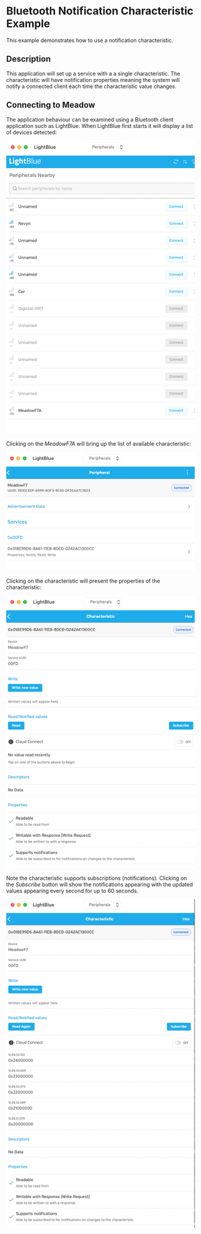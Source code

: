 # Bluetooth Notification Characteristic Example

This example demonstrates how to use a notification characteristic.

## Description

This application will set up a service with a a single characteristic.  The characteristic will have notification properties meaning the system will notify a connected client each time the characteristic value changes.

## Connecting to Meadow

The application behaviour can be examined using a Bluetooth client application such as LightBlue.  When LightBlue first starts it will display a list of devices detected:

![Bluetooth Devices](../../../../Design/BTNotify-Devices.png)

Clicking on the _MeadowF7A_ will bring up the list of available characteristic:

![Bluetooth Characteristics](../../../../Design/BTNotify-NotificationCharacteristic.png)

Clicking on the characteristic will present the properties of the characteristic:

![Bluetooth Characteristic Properties](../../../../Design/BTNotify-CharacteristicProperties.png)

Note the characteristic supports subscriptions (notifications).  Clicking on the _Subscribe_ button will show the notifications appearing with the updated values appearing every second for up to 60 seconds.

![Bluetooth Characteristic Notifications](../../../../Design/BTNotify-NotificationCharacteristicValues.png)
